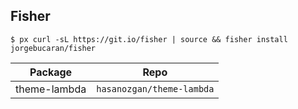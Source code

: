 ## Fisher

```console
$ px curl -sL https://git.io/fisher | source && fisher install jorgebucaran/fisher
```

| Package      | Repo                      |
| ------------ | ------------------------- |
| theme-lambda | `hasanozgan/theme-lambda` |
